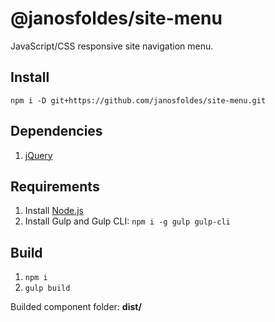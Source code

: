 # @janosfoldes/site-menu

JavaScript/CSS responsive site navigation menu.

## Install

`npm i -D git+https://github.com/janosfoldes/site-menu.git`

## Dependencies

1. [jQuery](https://jquery.com/)

## Requirements

1. Install [Node.js](https://nodejs.org/en/)
2. Install Gulp and Gulp CLI: `npm i -g gulp gulp-cli`

## Build

1. `npm i`
2. `gulp build`

Builded component folder: **dist/**
